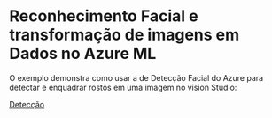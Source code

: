 # Reconhecimento Facial e transformação de imagens em Dados no Azure ML

  O exemplo demonstra como usar a de Detecção Facial do Azure para detectar e enquadrar rostos em uma imagem no vision Studio:

[Detecção](Exemplo-1)
